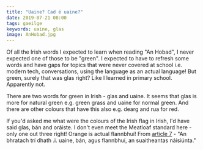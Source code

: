 ```yaml
---
title: "Uaine? Cad é uaine?"
date: 2019-07-21 08:00
tags: gaeilge
keywords: uaine, glas
image: AnHobad.jpg
---
```


Of all the Irish words I expected to learn when reading "An Hobad", I never expected one of those to be "green".
I expected to have to refresh some words and have gaps for topics that were never covered at school i.e. modern tech, conversations, using the language as an actual language!
But green, surely that was glas right? Like I learned in primary school. Apparently not.

There are two words for green in Irish - glas and uaine.
It seems that glas is more for natural green e.g. green grass and uaine for normal green.
And there are other colours that have this also e.g. dearg and rua for red.

If you'd asked me what were the colours of the Irish flag in Irish, I'd have said glas, bán and oráiste.
I don't even meet the Meatloaf standard here - only one out three right!
Orange is actual flannbhuí! From [article 7](http://www.irishstatutebook.ie/eli/cons/ga/html#part2) - "An bhratach trí dhath .i. uaine, bán, agus flannbhuí, an suaitheantas náisiúnta."